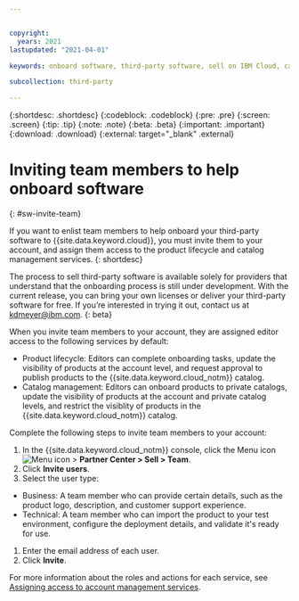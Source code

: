 ```yaml
---


copyright:
  years: 2021
lastupdated: "2021-04-01"

keywords: onboard software, third-party software, sell on IBM Cloud, catalog details, support, software, partner center, sellers, catalog, product lifecycle, invite team, IAM, access

subcollection: third-party

---
```


{:shortdesc: .shortdesc}
{:codeblock: .codeblock}
{:pre: .pre}
{:screen: .screen}
{:tip: .tip}
{:note: .note}
{:beta: .beta}
{:important: .important}
{:download: .download}
{:external: target="_blank" .external}

# Inviting team members to help onboard software
{: #sw-invite-team}

If you want to enlist team members to help onboard your third-party software to {{site.data.keyword.cloud}}, you must invite them to your account, and assign them access to the product lifecycle and catalog management services. 
{: shortdesc}

The process to sell third-party software is available solely for providers that understand that the onboarding process is still under development. With the current release, you can bring your own licenses or deliver your third-party software for free. If you’re interested in trying it out, contact us at kdmeyer@ibm.com.
{: beta}

When you invite team members to your account, they are assigned editor access to the following services by default:

* Product lifecycle: Editors can complete onboarding tasks, update the visibility of products at the account level, and request approval to publish products to the {{site.data.keyword.cloud_notm}} catalog. 
* Catalog management: Editors can onboard products to private catalogs, update the visibility of products at the account and private catalog levels, and restrict the visiblity of products in the {{site.data.keyword.cloud_notm}} catalog.

Complete the following steps to invite team members to your account: 

1. In the {{site.data.keyword.cloud_notm}} console, click the Menu icon ![Menu icon](../icons/icon_hamburger.svg) > **Partner Center > Sell > Team**.
1. Click **Invite users**.
1. Select the user type:

  * Business: A team member who can provide certain details, such as the product logo, description, and customer support experience. 
  * Technical: A team member who can import the product to your test environment, configure the deployment details, and validate it's ready for use. 

1. Enter the email address of each user. 
1. Click **Invite**.

For more information about the roles and actions for each service, see [Assigning access to account management services](/docs/account?topic=account-account-services#account-management-actions-roles).




 